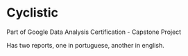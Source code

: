 # Cyclistic
Part of Google Data Analysis Certification - Capstone Project

Has two reports, one in portuguese, another in english.
